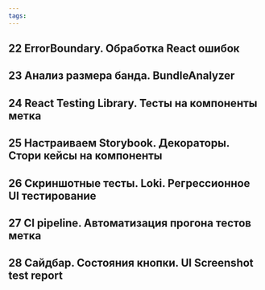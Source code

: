 ```yaml
---
tags:
---
```



## 22 ErrorBoundary. Обработка React ошибок






## 23 Анализ размера банда. BundleAnalyzer






## 24 React Testing Library. Тесты на компоненты метка






## 25 Настраиваем Storybook. Декораторы. Стори кейсы на компоненты






## 26 Скриншотные тесты. Loki. Регрессионное UI тестирование






## 27 CI pipeline. Автоматизация прогона тестов метка






## 28 Сайдбар. Состояния кнопки. UI Screenshot test report









